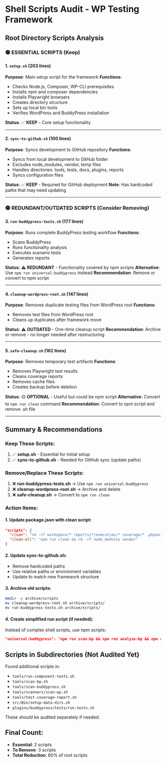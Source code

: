 # Shell Scripts Audit - WP Testing Framework

## Root Directory Scripts Analysis

### 🟢 ESSENTIAL SCRIPTS (Keep)

#### 1. `setup.sh` (203 lines)
**Purpose**: Main setup script for the framework
**Functions**:
- Checks Node.js, Composer, WP-CLI prerequisites
- Installs npm and composer dependencies
- Installs Playwright browsers
- Creates directory structure
- Sets up local bin tools
- Verifies WordPress and BuddyPress installation

**Status**: ✅ **KEEP** - Core setup functionality

---

#### 2. `sync-to-github.sh` (100 lines)
**Purpose**: Syncs development to GitHub repository
**Functions**:
- Syncs from local development to GitHub folder
- Excludes node_modules, vendor, temp files
- Handles directories: tools, tests, docs, plugins, reports
- Syncs configuration files

**Status**: ✅ **KEEP** - Required for GitHub deployment
**Note**: Has hardcoded paths that may need updating

---

### 🟡 REDUNDANT/OUTDATED SCRIPTS (Consider Removing)

#### 3. `run-buddypress-tests.sh` (177 lines)
**Purpose**: Runs complete BuddyPress testing workflow
**Functions**:
- Scans BuddyPress
- Runs functionality analysis
- Executes scenario tests
- Generates reports

**Status**: ⚠️ **REDUNDANT** - Functionality covered by npm scripts
**Alternative**: Use `npm run universal:buddypress` instead
**Recommendation**: Remove or convert to npm script

---

#### 4. `cleanup-wordpress-root.sh` (147 lines)
**Purpose**: Removes duplicate testing files from WordPress root
**Functions**:
- Removes test files from WordPress root
- Cleans up duplicates after framework move

**Status**: ⚠️ **OUTDATED** - One-time cleanup script
**Recommendation**: Archive or remove - no longer needed after restructuring

---

#### 5. `safe-cleanup.sh` (162 lines)
**Purpose**: Removes temporary test artifacts
**Functions**:
- Removes Playwright test results
- Cleans coverage reports
- Removes cache files
- Creates backup before deletion

**Status**: 🟡 **OPTIONAL** - Useful but could be npm script
**Alternative**: Convert to `npm run clean` command
**Recommendation**: Convert to npm script and remove .sh file

---

## Summary & Recommendations

### Keep These Scripts:
1. ✅ **setup.sh** - Essential for initial setup
2. ✅ **sync-to-github.sh** - Needed for GitHub sync (update paths)

### Remove/Replace These Scripts:
1. ❌ **run-buddypress-tests.sh** → Use `npm run universal:buddypress`
2. ❌ **cleanup-wordpress-root.sh** → Archive and delete
3. ❌ **safe-cleanup.sh** → Convert to `npm run clean`

### Action Items:

#### 1. Update package.json with clean script:
```json
"scripts": {
  "clean": "rm -rf workspace/* reports/*/execution/* coverage/* .phpunit.cache",
  "clean:all": "npm run clean && rm -rf node_modules vendor"
}
```

#### 2. Update sync-to-github.sh:
- Remove hardcoded paths
- Use relative paths or environment variables
- Update to match new framework structure

#### 3. Archive old scripts:
```bash
mkdir -p archive/scripts
mv cleanup-wordpress-root.sh archive/scripts/
mv run-buddypress-tests.sh archive/scripts/
```

#### 4. Create simplified run script (if needed):
Instead of complex shell scripts, use npm scripts:
```json
"universal:buddypress": "npm run scan:bp && npm run analyze:bp && npm run test:bp:all && npm run report:bp"
```

## Scripts in Subdirectories (Not Audited Yet)

Found additional scripts in:
- `tools/run-component-tests.sh`
- `tools/scan-bp.sh`
- `tools/scan-buddypress.sh`
- `tools/scanners/scan-wp.sh`
- `tools/test-coverage-report.sh`
- `src/Bin/setup-data-dirs.sh`
- `plugins/buddypress/tests/run-tests.sh`

These should be audited separately if needed.

## Final Count:
- **Essential**: 2 scripts
- **To Remove**: 3 scripts
- **Total Reduction**: 60% of root scripts